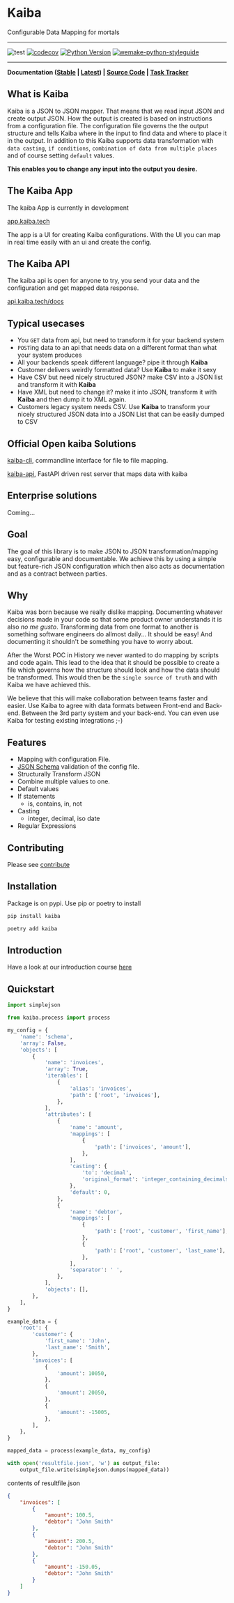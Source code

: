 # Kaiba
Configurable Data Mapping for mortals
___
![test](https://github.com/kaiba-tech/kaiba/workflows/test/badge.svg)
[![codecov](https://codecov.io/gh/kaiba-tech/kaiba/branch/master/graph/badge.svg)](https://codecov.io/gh/kaiba-tech/kaiba)
[![Python Version](https://img.shields.io/pypi/pyversions/kaiba.svg)](https://pypi.org/project/kaiba/)
[![wemake-python-styleguide](https://img.shields.io/badge/style-wemake-000000.svg)](https://github.com/wemake-services/wemake-python-styleguide)
___

**Documentation
([Stable](https://kaiba.readthedocs.io/) |
[Latest](https://kaiba.readthedocs.io/en/latest/)) |
[Source Code](https://github.com/kaiba-tech/kaiba) |
[Task Tracker](https://github.com/kaiba-tech/kaiba/issues)**

## What is Kaiba

Kaiba is a JSON to JSON mapper. That means that we read input JSON and create output JSON. How the output is created is based on instructions from a configuration file. The configuration file governs the the output structure and tells Kaiba where in the input to find data and where to place it in the output. In addition to this Kaiba supports data transformation with `data casting`, `if conditions`, `combination of data from multiple places` and of course setting `default` values.

__This enables you to change any input into the output you desire.__

## The Kaiba App

The kaiba App is currently in development

[app.kaiba.tech](https://app.kaiba.tech)

The app is a UI for creating Kaiba configurations. With the UI you can map in real time easily with an ui and create the config.

## The Kaiba API

The kaiba api is open for anyone to try, you send your data and the configuration and get mapped data response.

[api.kaiba.tech/docs](https://api.kaiba.tech/docs)

## Typical usecases

* You `GET` data from api, but need to transform it for your backend system
* `POST`ing data to an api that needs data on a different format than what your system produces
* All your backends speak different language? pipe it through __Kaiba__
* Customer delivers weirdly formatted data? Use __Kaiba__ to make it sexy
* Have CSV but need nicely structured JSON? make CSV into a JSON list and transform it with __Kaiba__
* Have XML but need to change it? make it into JSON, transform it with __Kaiba__ and then dump it to XML again.
* Customers legacy system needs CSV. Use __Kaiba__ to transform your nicely structured JSON data into a JSON List that can be easily dumped to CSV

## Official Open kaiba Solutions

[kaiba-cli](https://github.com/kaiba-tech/kaiba-cli), commandline interface for file to file mapping.

[kaiba-api](https://github.com/kaiba-tech/kaiba-api), FastAPI driven rest server that maps data with kaiba

## Enterprise solutions

Coming...

## Goal

The goal of this library is to make JSON to JSON transformation/mapping easy, configurable and documentable. We achieve this by using a simple but feature-rich JSON configuration which then also acts as documentation and as a contract between parties.

## Why

Kaiba was born because we really dislike mapping. Documenting whatever decisions made in your code so that some product owner understands it is also _no me gusto_. Transforming data from one format to another is something software engineers do allmost daily... It should be easy! And documenting it shouldn't be something you have to worry about.

After the Worst POC in History we never wanted to do mapping by scripts and code again. This lead to the idea that it should be possible to create a file which governs how the structure should look and how the data should be transformed. This would then be the `single source of truth` and with Kaiba we have achieved this.

We believe that this will make collaboration between teams faster and easier. Use Kaiba to agree with data formats between Front-end and Back-end. Between the 3rd party system and your back-end. You can even use Kaiba for testing existing integrations ;-)

## Features

* Mapping with configuration File.
* [JSON Schema](https://json-schema.org/) validation of the config file.
* Structurally Transform JSON
* Combine multiple values to one.
* Default values
* If statements
    * is, contains, in, not
* Casting
    * integer, decimal, iso date
* Regular Expressions

## Contributing
Please see [contribute](https://kaiba.readthedocs.io/en/stable/contributing)

## Installation

Package is on pypi. Use pip or poetry to install

```sh
pip install kaiba
```
```sh
poetry add kaiba
```

## Introduction

Have a look at our introduction course [here](https://kaiba.readthedocs.io/en/stable/introduction)

## Quickstart
```python
import simplejson

from kaiba.process import process

my_config = {
    'name': 'schema',
    'array': False,
    'objects': [
        {
            'name': 'invoices',
            'array': True,
            'iterables': [
                {
                    'alias': 'invoices',
                    'path': ['root', 'invoices'],
                },
            ],
            'attributes': [
                {
                    'name': 'amount',
                    'mappings': [
                        {
                            'path': ['invoices', 'amount'],
                        },
                    ],
                    'casting': {
                        'to': 'decimal',
                        'original_format': 'integer_containing_decimals',
                    },
                    'default': 0,
                },
                {
                    'name': 'debtor',
                    'mappings': [
                        {
                            'path': ['root', 'customer', 'first_name'],
                        },
                        {
                            'path': ['root', 'customer', 'last_name'],
                        },
                    ],
                    'separator': ' ',
                },
            ],
            'objects': [],
        },
    ],
}

example_data = {
    'root': {
        'customer': {
            'first_name': 'John',
            'last_name': 'Smith',
        },
        'invoices': [
            {
                'amount': 10050,
            },
            {
                'amount': 20050,
            },
            {
                'amount': -15005,
            },
        ],
    },
}

mapped_data = process(example_data, my_config)

with open('resultfile.json', 'w') as output_file:
    output_file.write(simplejson.dumps(mapped_data))

```

contents of resultfile.json
```json
{
    "invoices": [
        {
            "amount": 100.5,
            "debtor": "John Smith"
        },
        {
            "amount": 200.5,
            "debtor": "John Smith"
        },
        {
            "amount": -150.05,
            "debtor": "John Smith"
        }
    ]
}
```
